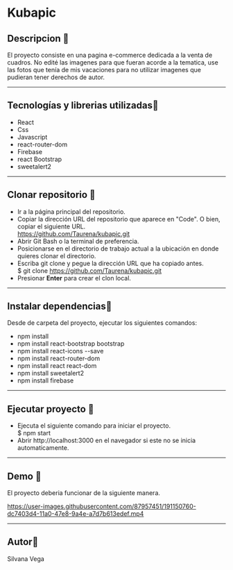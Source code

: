 # Kubapic

## Descripcion 🦄
El proyecto consiste en una pagina e-commerce dedicada a la venta de cuadros.  No edité las imagenes para que fueran acorde a la tematica, use las fotos que tenía de mis vacaciones para no utilizar imagenes que pudieran tener derechos de autor. 

---
## Tecnologías y librerias utilizadas🌺

- React 
- Css 
- Javascript
- react-router-dom 
- Firebase 
- react Bootstrap
- sweetalert2

---
## Clonar repositorio 🐣

 * Ir a la página principal del repositorio.  
 * Copiar la dirección URL del repositorio que aparece en "Code". O bien, copiar el siguiente URL.   
   https://github.com/Taurena/kubapic.git
 * Abrir Git Bash o la terminal de preferencia. 
 * Posicionarse en el directorio de trabajo actual a la ubicación en donde quieres clonar el directorio.
 * Escriba git clone y pegue la dirección URL que ha copiado antes.  
  $ git clone https://github.com/Taurena/kubapic.git
 * Presionar **Enter** para crear el clon local.

---
## Instalar dependencias🌹

 Desde de carpeta del proyecto, ejecutar los siguientes comandos:  
* npm install
* npm install react-bootstrap bootstrap
* npm install react-icons --save
* npm install react-router-dom
* npm install react react-dom
* npm install sweetalert2
* npm install firebase

---
## Ejecutar proyecto 🌱

* Ejecuta el siguiente comando para iniciar el proyecto.  
 $ npm start
* Abrir http://localhost:3000 en el navegador si este no se inicia automaticamente.

---
## Demo 🦊

 El proyecto deberia funcionar de la siguiente manera.

https://user-images.githubusercontent.com/87957451/191150760-dc7403d4-11a0-47e8-9a4e-a7d7b613edef.mp4


---
## Autor🌸
Silvana Vega
